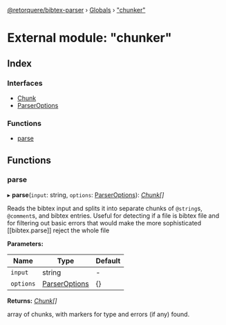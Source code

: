 [@retorquere/bibtex-parser](../README.md) › [Globals](../globals.md) › ["chunker"](_chunker_.md)

# External module: "chunker"

## Index

### Interfaces

* [Chunk](../interfaces/_chunker_.chunk.md)
* [ParserOptions](../interfaces/_chunker_.parseroptions.md)

### Functions

* [parse](_chunker_.md#parse)

## Functions

###  parse

▸ **parse**(`input`: string, `options`: [ParserOptions](../interfaces/_chunker_.parseroptions.md)): *[Chunk](../interfaces/_chunker_.chunk.md)[]*

Reads the bibtex input and splits it into separate chunks of `@string`s, `@comment`s, and bibtex entries. Useful for detecting if a file is bibtex file and for filtering out basic errors that would
make the more sophisticated [[bibtex.parse]] reject the whole file

**Parameters:**

Name | Type | Default |
------ | ------ | ------ |
`input` | string | - |
`options` | [ParserOptions](../interfaces/_chunker_.parseroptions.md) | {} |

**Returns:** *[Chunk](../interfaces/_chunker_.chunk.md)[]*

array of chunks, with markers for type and errors (if any) found.
